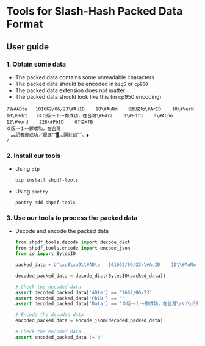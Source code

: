 # Tools for Slash-Hash Packed Data Format

## User guide

### 1. Obtain some data

- The packed data contains some unreadable characters
- The packed data should be encoded in `big5` or `cp950`
- The packed data extension does not matter
- The packed data should look like this (in cp950 encoding)

```plaintext
?坼#ADte   101662/06/23\#AuID    10\#AuNm    6鄭成功\#ArID    10\#VerN    10\#Hdr1   24０版～１～鄭成功，在台灣\#Hdr2    0\#Hdr3    0\#ALno    12\#Word    228\#PbID    0?怕K?B
０版～１～鄭成功，在台灣
　︻記者鄭成功／報導︼▓︵國姓爺︶。◆
?
```

### 2. Install our tools

- Using `pip`

  ```shell
  pip install shpdf-tools
  ```

- Using `poetry`

  ```shell
  poetry add shpdf-tools
  ```

### 3. Use our tools to process the packed data

- Decode and encode the packed data

  ```python
  from shpdf_tools.decode import decode_dict
  from shpdf_tools.encode import encode_json
  from io import BytesIO

  packed_data = b'\xc8\xa9\\#ADte   101662/06/23\\#AuID    10\\#AuNm    6\xbeG\xa6\xa8\xa5\\\\#ArID    10\\#VerN    10\\#Hdr1   24\xa2\xaf\xaa\xa9\xa1\xe3\xa2\xb0\xa1\xe3\xbeG\xa6\xa8\xa5\\\xa1A\xa6b\xa5x\xc6W\\#Hdr2    0\\#Hdr3    0\\#ALno    12\\#Word    228\\#PbID    0\xc8\xa9\xc8K\xc8B\r\n\xa2\xaf\xaa\xa9\xa1\xe3\xa2\xb0\xa1\xe3\xbeG\xa6\xa8\xa5\\\xa1A\xa6b\xa5x\xc6W\r\n\xa1@\xa1k\xb0O\xaa\xcc\xbeG\xa6\xa8\xa5\\\xa1\xfe\xb3\xf8\xbe\xc9\xa1l\xf9\xfe\xa1_\xb0\xea\xa9m\xb7\xdd\xa1`\xa1C\xa1\xbb\r\n\x00'

  decoded_packed_data = decode_dict(BytesIO(packed_data))

  # Check the decoded data
  assert decoded_packed_data['ADte'] == '1662/06/23'
  assert decoded_packed_data['PbID'] == ''
  assert decoded_packed_data['Data'] == '０版～１～鄭成功，在台灣\r\n\u3000︻記者鄭成功／報導︼▓︵國姓爺︶。◆\r\n'

  # Encode the decoded data
  encoded_packed_data = encode_json(decoded_packed_data)

  # Check the encoded data
  assert encoded_packed_data != b''
  ```
